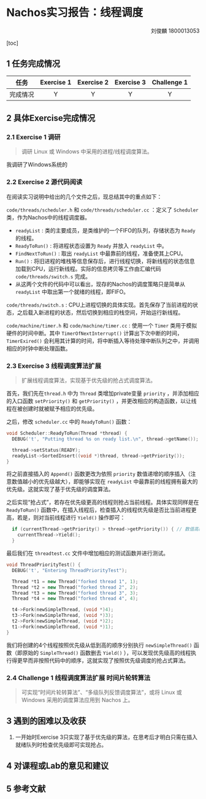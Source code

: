 # Nachos实习报告：线程调度

<p align=right>
刘俊麟
1800013053
</p>
[toc]

## 1 任务完成情况

|   任务   | Exercise 1 | Exercise 2 | Exercise 3 | Challenge 1 |
| :------: | :--------: | :--------: | :--------: | :---------: |
| 完成情况 |     Y      |     Y      |     Y      |      Y      |

## 2 具体Exercise完成情况

### 2.1 Exercise 1 调研
> 调研 Linux 或 Windows 中采用的进程/线程调度算法。

我调研了Windows系统的


### 2.2 Exercise 2 源代码阅读

在阅读实习说明中给出的几个文件之后，现总结其中的重点如下：

`code/threads/scheduler.h` 和 `code/threads/scheduler.cc` ：定义了 `Scheduler` 类，作为Nachos中的线程调度器。

- `readyList` : 类的主要成员，是类维护的一个FIFO的队列，存储状态为 `Ready` 的线程。
- `ReadyToRun()` : 将进程状态设置为 `Ready` 并放入 `readyList` 中。
- `FindNextToRun()` : 取出 `readyList` 中最靠前的线程，准备使其上CPU。
- `Run()` : 将旧进程的堆栈等信息保存后，进行线程切换，将新线程的状态信息加载到CPU，运行新线程。实际的信息拷贝等工作由汇编代码 `code/threads/switch.s` 完成。
- 从这两个文件的代码中可以看出，现存的Nachos的调度策略只是简单从 `readyList` 中取出第一个就绪的线程，即FIFO。

`code/threads/switch.s` : CPU上进程切换的具体实现。首先保存了当前进程的状态，之后载入新进程的状态，然后切换到相应的栈空间，开始运行新线程。

`code/machine/timer.h` 和 `code/machine/timer.cc` : 使用一个 `Timer` 类用于模拟硬件的时间中断。其中 `TimerOfNextInterrupt()` 计算出下次中断的时间， `TimerExired()` 会利用其计算的时间，将中断插入等待处理中断队列之中，并调用相应的时钟中断处理函数。

### 2.3 Exercise 3 线程调度算法扩展
> 扩展线程调度算法，实现基于优先级的抢占式调度算法。

首先，我们先在`thread.h` 中为 `Thread` 类增加private变量 `priority` ，并添加相应的入口函数 `setPriority()` 和 `getPriority()` ，并更改相应的构造函数，以让线程在被创建时就被赋予相应的优先级。

之后，修改 `scheduler.cc` 中的 `ReadyToRun()` 函数：
```cpp
void Scheduler::ReadyToRun(Thread *thread) {
  DEBUG('t', "Putting thread %s on ready list.\n", thread->getName());

  thread->setStatus(READY);
  readyList->SortedInsert((void *)thread, thread->getPriority());
}
```
将之前直接插入的 `Append()` 函数更改为依照 `priority` 数值递增的顺序插入（注意数值越小的优先级越大），即能够实现在 `readyList` 中最靠前的线程拥有最大的优先级。这就实现了基于优先级的调度算法。

之后实现“抢占式”，若存在优先级更高的线程则抢占当前线程。具体实现同样是在 `ReadyToRun()` 函数中，在插入线程后，检查插入的线程优先级是否比当前进程更高，若是，则对当前线程进行 `Yield()` 操作即可：
```cpp
  if (currentThread->getPriority() > thread->getPriority()) { // 数值高的优先级小
    currentThread->Yield();
  }
```
最后我们在 `threadtest.cc` 文件中增加相应的测试函数并进行测试。
```cpp
void ThreadPriorityTest() {
  DEBUG('t', "Entering ThreadPriorityTest");

  Thread *t1 = new Thread("forked thread 1", 1);
  Thread *t2 = new Thread("forked thread 2", 2);
  Thread *t3 = new Thread("forked thread 3", 3);
  Thread *t4 = new Thread("forked thread 4", 4);

  t4->Fork(newSimpleThread, (void *)4);
  t3->Fork(newSimpleThread, (void *)3);
  t2->Fork(newSimpleThread, (void *)2);
  t1->Fork(newSimpleThread, (void *)1);
}
```
我们将创建的4个线程按照优先级从低到高的顺序分别执行 `newSimpleThread()` 函数（即原始的 `SimpleThread()` 函数删去 `Yield()` ），可以发现优先级高的线程执行得更早而非按照代码中的顺序，这就实现了按照优先级调度的抢占式算法。

### 2.4 Challenge 1 线程调度算法扩展 时间片轮转算法
> 可实现“时间片轮转算法”、“多级队列反馈调度算法”，或将 Linux 或 Windows 采用的调度算法应用到 Nachos 上。

## 3 遇到的困难以及收获
1. 一开始时Exercise 3只实现了基于优先级的算法，在思考后才明白只需在插入就绪队列时检查优先级即可实现抢占。

## 4 对课程或Lab的意见和建议

## 5 参考文献

